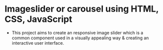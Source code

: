 # Imageslider or carousel using HTML, CSS, JavaScript 
 * This project aims to create an responsive image slider which is a common component used in a visually appealing way & creating an interactive user interface.
